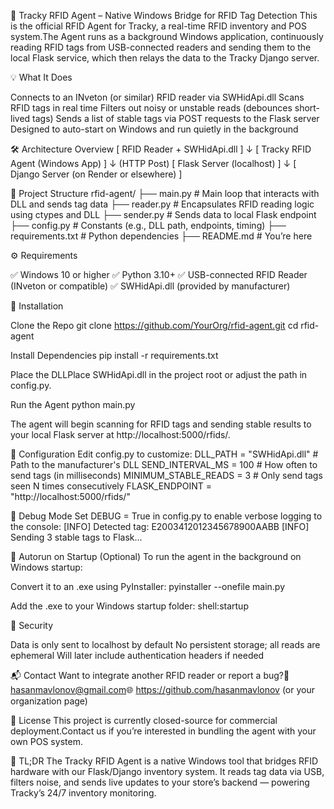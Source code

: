🧠 Tracky RFID Agent – Native Windows Bridge for RFID Tag Detection
This is the official RFID Agent for Tracky, a real-time RFID inventory and POS system.The Agent runs as a background Windows application, continuously reading RFID tags from USB-connected readers and sending them to the local Flask service, which then relays the data to the Tracky Django server.

💡 What It Does

Connects to an INveton (or similar) RFID reader via SWHidApi.dll
Scans RFID tags in real time
Filters out noisy or unstable reads (debounces short-lived tags)
Sends a list of stable tags via POST requests to the Flask server
Designed to auto-start on Windows and run quietly in the background


🛠️ Architecture Overview
[ RFID Reader + SWHidApi.dll ]
            ↓
[ Tracky RFID Agent (Windows App) ]
            ↓  (HTTP Post)
[ Flask Server (localhost) ]
            ↓
[ Django Server (on Render or elsewhere) ]


📂 Project Structure
rfid-agent/
├── main.py                   # Main loop that interacts with DLL and sends tag data
├── reader.py                 # Encapsulates RFID reading logic using ctypes and DLL
├── sender.py                 # Sends data to local Flask endpoint
├── config.py                 # Constants (e.g., DLL path, endpoints, timing)
├── requirements.txt          # Python dependencies
├── README.md                 # You’re here


⚙️ Requirements

✅ Windows 10 or higher
✅ Python 3.10+
✅ USB-connected RFID Reader (INveton or compatible)
✅ SWHidApi.dll (provided by manufacturer)


🔧 Installation

Clone the Repo
git clone https://github.com/YourOrg/rfid-agent.git
cd rfid-agent


Install Dependencies
pip install -r requirements.txt


Place the DLLPlace SWHidApi.dll in the project root or adjust the path in config.py.

Run the Agent
python main.py

The agent will begin scanning for RFID tags and sending stable results to your local Flask server at http://localhost:5000/rfids/.



📡 Configuration
Edit config.py to customize:
DLL_PATH = "SWHidApi.dll"  # Path to the manufacturer's DLL
SEND_INTERVAL_MS = 100     # How often to send tags (in milliseconds)
MINIMUM_STABLE_READS = 3   # Only send tags seen N times consecutively
FLASK_ENDPOINT = "http://localhost:5000/rfids/"


🧪 Debug Mode
Set DEBUG = True in config.py to enable verbose logging to the console:
[INFO] Detected tag: E2003412012345678900AABB
[INFO] Sending 3 stable tags to Flask...


🤖 Autorun on Startup (Optional)
To run the agent in the background on Windows startup:

Convert it to an .exe using PyInstaller:
pyinstaller --onefile main.py


Add the .exe to your Windows startup folder:
shell:startup




🔐 Security

Data is only sent to localhost by default
No persistent storage; all reads are ephemeral
Will later include authentication headers if needed


📬 Contact
Want to integrate another RFID reader or report a bug?📧 hasanmavlonov@gmail.com🌐 https://github.com/hasanmavlonov (or your organization page)

🪪 License
This project is currently closed-source for commercial deployment.Contact us if you’re interested in bundling the agent with your own POS system.

🧭 TL;DR
The Tracky RFID Agent is a native Windows tool that bridges RFID hardware with our Flask/Django inventory system. It reads tag data via USB, filters noise, and sends live updates to your store’s backend — powering Tracky’s 24/7 inventory monitoring.
